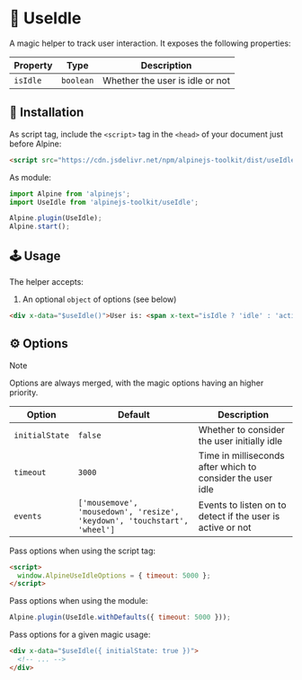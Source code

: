 # 🧩 UseIdle

A magic helper to track user interaction. It exposes the following properties:

| Property | Type      | Description                     |
| -------- | --------- | ------------------------------- |
| `isIdle` | `boolean` | Whether the user is idle or not |

## 💾 Installation

As script tag, include the `<script>` tag in the `<head>` of your document just before Alpine:

```html
<script src="https://cdn.jsdelivr.net/npm/alpinejs-toolkit/dist/useIdle/cdn.min.js" defer></script>
```

As module:

```js
import Alpine from 'alpinejs';
import UseIdle from 'alpinejs-toolkit/useIdle';

Alpine.plugin(UseIdle);
Alpine.start();
```

## 🕹️ Usage

The helper accepts:

1. An optional `object` of options (see below)

```html
<div x-data="$useIdle()">User is: <span x-text="isIdle ? 'idle' : 'active'"></span></div>
```

## ⚙️ Options

> [!Note]
> Options are always merged, with the magic options having an higher priority.

| Option         | Default                                                                  | Description                                                |
| -------------- | ------------------------------------------------------------------------ | ---------------------------------------------------------- |
| `initialState` | `false`                                                                  | Whether to consider the user initially idle                |
| `timeout`      | `3000`                                                                   | Time in milliseconds after which to consider the user idle |
| `events`       | `['mousemove', 'mousedown', 'resize', 'keydown', 'touchstart', 'wheel']` | Events to listen on to detect if the user is active or not |

Pass options when using the script tag:

```html
<script>
  window.AlpineUseIdleOptions = { timeout: 5000 };
</script>
```

Pass options when using the module:

```js
Alpine.plugin(UseIdle.withDefaults({ timeout: 5000 }));
```

Pass options for a given magic usage:

```html
<div x-data="$useIdle({ initialState: true })">
  <!-- ... -->
</div>
```
